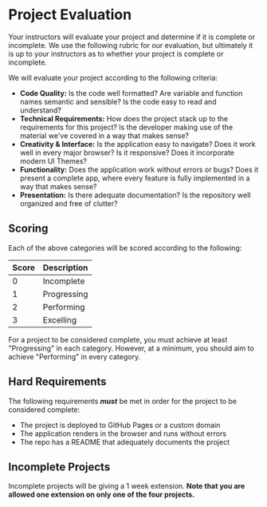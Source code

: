 # Project Evaluation

Your instructors will evaluate your project and determine if it is complete or incomplete. We use the following rubric
for our evaluation, but ultimately it is up to your instructors as to whether your project is complete or incomplete.

We will evaluate your project according to the following criteria:

- **Code Quality:** Is the code well formatted? Are variable and function names semantic and sensible? Is the code easy
  to read and understand?
- **Technical Requirements:** How does the project stack up to the requirements for this project? Is the developer
  making use of the material we've covered in a way that makes sense?
- **Creativity & Interface:** Is the application easy to navigate? Does it work well in every major browser? Is it
  responsive? Does it incorporate modern UI Themes?
- **Functionality:** Does the application work without errors or bugs? Does it present a complete app, where every
  feature is fully implemented in a way that makes sense?
- **Presentation:** Is there adequate documentation? Is the repository well organized and free of clutter?

## Scoring

Each of the above categories will be scored according to the following:

| Score | Description |
| ----- | ----------- |
| 0     | Incomplete  |
| 1     | Progressing |
| 2     | Performing  |
| 3     | Excelling   |

For a project to be considered complete, you must achieve at least "Progressing"
in each category. However, at a minimum, you should aim to achieve "Performing"
in every category.

## Hard Requirements

The following requirements **_must_** be met in order for the project to be considered complete:

- The project is deployed to GitHub Pages or a custom domain
- The application renders in the browser and runs without errors
- The repo has a README that adequately documents the project

## Incomplete Projects

Incomplete projects will be giving a 1 week extension. **Note that you are allowed one extension on only one of the four
projects.**
